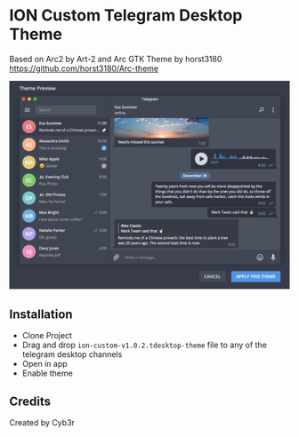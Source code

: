 # ION Custom Telegram Desktop Theme

Based on Arc2 by Art-2 and Arc GTK Theme by horst3180 https://github.com/horst3180/Arc-theme

![alt tag](https://raw.githubusercontent.com/edderrd/ion-custom-telegram-theme/master/screenshot.png)

## Installation

* Clone Project
* Drag and drop `ion-custom-v1.0.2.tdesktop-theme` file to any of the telegram desktop channels
* Open in app
* Enable theme

## Credits

Created by Cyb3r
